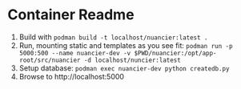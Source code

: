 # Container Readme

1. Build with `podman build -t localhost/nuancier:latest .`
2. Run, mounting static and templates as you see fit:
    `podman run -p 5000:500 --name nuancier-dev -v $PWD/nuancier:/opt/app-root/src/nuancier -d localhost/nuncier:latest`
3. Setup database:
    `podman exec nuancier-dev python createdb.py`
4. Browse to http://localhost:5000
